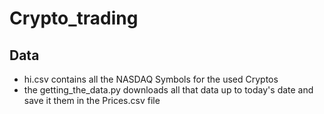 # Crypto_trading

## Data
- hi.csv contains all the NASDAQ Symbols for the used Cryptos
- the getting_the_data.py downloads all that data up to today's date and save it them in the Prices.csv file
